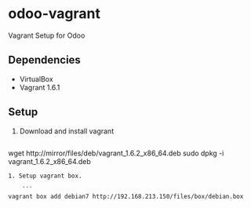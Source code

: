 odoo-vagrant
============

Vagrant Setup for Odoo

Dependencies
------------

* VirtualBox
* Vagrant 1.6.1

Setup
-----

1. Download and install vagrant

   ```
wget http://mirror/files/deb/vagrant_1.6.2_x86_64.deb
sudo dpkg -i vagrant_1.6.2_x86_64.deb
```
1. Setup vagrant box.

	```
vagrant box add debian7 http://192.168.213.150/files/box/debian.box
```
